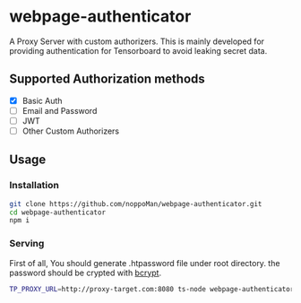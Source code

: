 # webpage-authenticator

A Proxy Server with custom authorizers. This is mainly developed for providing authentication for Tensorboard to avoid leaking secret data.

## Supported Authorization methods

- [x] Basic Auth
- [ ] Email and Password
- [ ] JWT
- [ ] Other Custom Authorizers

## Usage

### Installation
```sh
git clone https://github.com/noppoMan/webpage-authenticator.git
cd webpage-authenticator
npm i
```

### Serving

First of all, You should generate .htpassword file under root directory. the password should be crypted with [bcrypt](https://en.wikipedia.org/wiki/Bcrypt).

```sh
TP_PROXY_URL=http://proxy-target.com:8080 ts-node webpage-authenticator/src/proxy.ts
```

